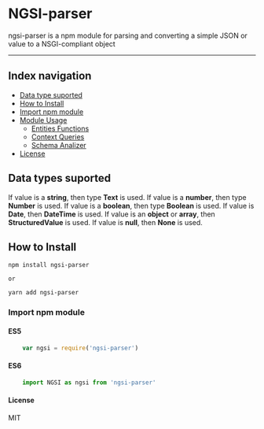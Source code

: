# NGSI-parser

ngsi-parser is a npm module for parsing and converting a simple JSON or value to a NSGI-compliant object

----------

## Index navigation

* [Data type suported](#usage)
* [How to Install](#how-to-install)
* [Import npm module](#import-npm-module)
* [Module Usage](#module-usage)
	* [Entities Functions](docs/EntitiesFunctions.md)
	* [Context Queries](docs/ContextQueries.md)
	* [Schema Analizer](docs/SchemaAnalizer.md)
* [License](#license)

## Data types suported

If value is a **string**, then type **Text** is used.
If value is a **number**, then type **Number** is used.
If value is a **boolean**, then type **Boolean** is used.
If value is **Date**, then **DateTime** is used.
If value is an **object** or **array**, then **StructuredValue** is used.
If value is **null**, then **None** is used.

## How to Install

    npm install ngsi-parser 
    
   	or
   
	yarn add ngsi-parser

### Import npm module

#### ES5 
```js
	var ngsi = require('ngsi-parser')
```

#### ES6 
```js
	import NGSI as ngsi from 'ngsi-parser'
```

#### License 

MIT 
